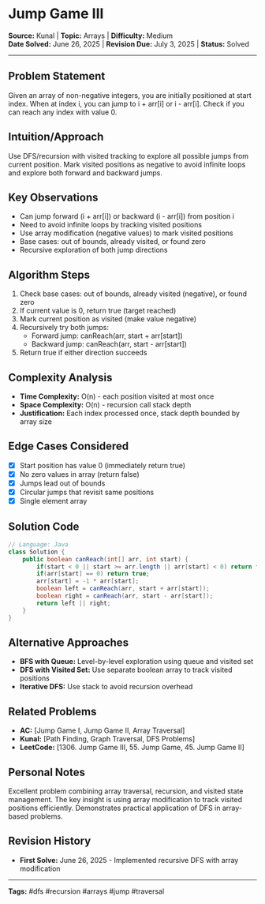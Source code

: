 # Jump Game III

**Source:** Kunal | **Topic:** Arrays | **Difficulty:** Medium  
**Date Solved:** June 26, 2025 | **Revision Due:** July 3, 2025 | **Status:** Solved

---

## Problem Statement
Given an array of non-negative integers, you are initially positioned at start index. When at index i, you can jump to i + arr[i] or i - arr[i]. Check if you can reach any index with value 0.

## Intuition/Approach
Use DFS/recursion with visited tracking to explore all possible jumps from current position. Mark visited positions as negative to avoid infinite loops and explore both forward and backward jumps.

## Key Observations
- Can jump forward (i + arr[i]) or backward (i - arr[i]) from position i
- Need to avoid infinite loops by tracking visited positions
- Use array modification (negative values) to mark visited positions
- Base cases: out of bounds, already visited, or found zero
- Recursive exploration of both jump directions

## Algorithm Steps
1. Check base cases: out of bounds, already visited (negative), or found zero
2. If current value is 0, return true (target reached)
3. Mark current position as visited (make value negative)
4. Recursively try both jumps:
   - Forward jump: canReach(arr, start + arr[start])
   - Backward jump: canReach(arr, start - arr[start])
5. Return true if either direction succeeds

## Complexity Analysis
- **Time Complexity:** O(n) - each position visited at most once
- **Space Complexity:** O(n) - recursion call stack depth
- **Justification:** Each index processed once, stack depth bounded by array size

## Edge Cases Considered
- [x] Start position has value 0 (immediately return true)
- [x] No zero values in array (return false)
- [x] Jumps lead out of bounds
- [x] Circular jumps that revisit same positions
- [x] Single element array

## Solution Code

```java
// Language: Java
class Solution {
    public boolean canReach(int[] arr, int start) {
        if(start < 0 || start >= arr.length || arr[start] < 0) return false;
        if(arr[start] == 0) return true;
        arr[start] = -1 * arr[start];
        boolean left = canReach(arr, start + arr[start]);
        boolean right = canReach(arr, start - arr[start]);
        return left || right;
    }
}
```

## Alternative Approaches
- **BFS with Queue:** Level-by-level exploration using queue and visited set
- **DFS with Visited Set:** Use separate boolean array to track visited positions
- **Iterative DFS:** Use stack to avoid recursion overhead

## Related Problems
- **AC:** [Jump Game I, Jump Game II, Array Traversal]
- **Kunal:** [Path Finding, Graph Traversal, DFS Problems]
- **LeetCode:** [1306. Jump Game III, 55. Jump Game, 45. Jump Game II]

## Personal Notes
Excellent problem combining array traversal, recursion, and visited state management. The key insight is using array modification to track visited positions efficiently. Demonstrates practical application of DFS in array-based problems.

## Revision History
- **First Solve:** June 26, 2025 - Implemented recursive DFS with array modification

---
**Tags:** #dfs #recursion #arrays #jump #traversal 